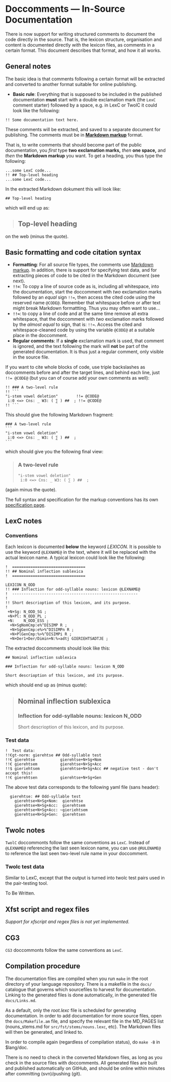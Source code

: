 # Doccomments — In-Source Documentation

There is now support for writing structured comments to document the
code directly in the source. That is, the lexicon structure, organisation and
content is documented directly _with_ the lexicon files, as comments in a certain
format. This document describes that format, and how it all works.

## General notes

The basic idea is that comments following a certain format will be extracted and
converted to another format suitable for online publishing.

- **Basic rule**: Everything that is supposed to be included in the published
  documentation **must** start with a double exclamation mark (the `LexC` comment starter) followed by a space,
  e.g. in LexC or TwolC it could look like the following:

```
!! Some documentation text here.
```

These comments will be extracted, and saved to a separate document for publishing.
The comments must be in **[Markdown markup](https://www.markdownguide.org/cheat-sheet/)** format.

That is, to write comments that should become part of the public documentation, you _first_ type **two exclamation marks,** _then_ **one space,** and _then_ the **Markdown markup** you want. To get a heading, you thus type the following:

```
...some LexC code...
!! ## Top-level heading
...some LexC code...
```

In the extracted Markdown dokument this will look like:

```
## Top-level heading
```

which will end up as:

> ## Top-level heading

on the web (minus the quote).

## Basic formatting and code citation syntax

- **Formatting**: For all source file types, the comments use
  [Markdown markup](https://www.markdownguide.org/cheat-sheet/). In addition, there is
  support for specifying test data, and for extracting pieces of code to be cited in the Markdown document (see next).
- **`!!=`**: To copy a line of source code as is, including all whitespace, into the
  documentation, start the doccomment with _two_ exclamation marks followed by an _equal_ sign `!!=`,
  then access the cited code using the reserved name `@CODE@`. Remember that whitespace before or after
  text might break Markdown formattting. Thus you may often want to use...
- **`!!≈`**: to copy a line of code and at the same time remove all extra whitespace, that the
  doccomment with _two_ exclamation marks followed by the _almost
  equal_ to sign, that is: `!!≈`. Access the cited and whitespace-cleaned code
  by using the variable `@CODE@` at a suitable place in the doccomment.
- **Regular comments**: If a **single** exclamation mark is used, that comment is ignored,
  and the text following the mark will **not** be part of the generated documentation. It is thus
  just a regular comment, only visible in the source file.

If you want to cite whole blocks of code, use triple backslashes as doccomments before and after
the target lines, and behind each line, just `!!= @CODE@` (but you can of course add your own comments as well):

````
!! ### A two-level rule
!! ```
"i-stem vowel deletion"		   !!= @CODE@
 i:0 <=> Cns: _ W3: ( ∑ ) ##  ; !!= @CODE@
!! ```
````

This should give the following Markdown fragment:

````
### A two-level rule
```
"i-stem vowel deletion"
 i:0 <=> Cns: _ W3: ( ∑ ) ##  ;
```
````

which should give you the following final view:

> ### A two-level rule
>
> ```
> "i-stem vowel deletion"
>  i:0 <=> Cns: _ W3: ( ∑ ) ##  ;
> ```

(again minus the quote).

The full syntax and specification for the markup conventions has its own [specification page](In-sourceDocumentationSpecification.html).

## LexC notes

### Conventions

Each lexicon is documented **below** the keyword _LEXICON_. It is possible to use the keyword `@LEXNAME@` in the text, where it will be replaced with the actual lexicon name. A typical lexicon could look like the following:

```
!  ================================
!! ## Nominal inflection sublexica
!  ================================

LEXICON N_ODD
!! ### Inflection for odd-syllable nouns: lexicon @LEXNAME@
!  -------------------------------------------------------
!
!! Short descrioption of this lexicon, and its purpose.
!
 +N+Sg: N_ODD_SG ;
 +N+Pl: N_ODD_PL ;
 +N:    N_ODD_ESS ;
  +N+SgNomCmp:e%^DISIMP R ;
  +N+SgGenCmp:e%>%^DISIMPn R ;
  +N+PlGenCmp:%>%^DISIMPi R ;
  +N+Der1+Der/Dimin+N:%»adtj GIERIEHTSADTJE ;
```

The extracted doccomments should look like this:

```
## Nominal inflection sublexica

### Inflection for odd-syllable nouns: lexicon N_ODD

Short descrioption of this lexicon, and its purpose.
```

which should end up as (minus quote):

> ## Nominal inflection sublexica
>
> ### Inflection for odd-syllable nouns: lexicon N_ODD
>
> Short descrioption of this lexicon, and its purpose.

### Test data

```
!  Test data:
!!€gt-norm: gierehtse ## Odd-syllable test
!!€ gierehtse           gierehtse+N+Sg+Nom
!!€ gierehtsem          gierehtse+N+Sg+Acc
!!$ gieriehtsem         gierehtse+N+Sg+Acc ## negative test - don't accept this!
!!€ gierehtsen          gierehtse+N+Sg+Gen
```

The above test data corresponds to the following yaml file (sans header):

```
  gierehtse: ## Odd-syllable test
    gierehtse+N+Sg+Nom:  gierehtse
    gierehtse+N+Sg+Acc:  gierehtsem
    gierehtse+N+Sg+Acc: ~gieriehtsem
    gierehtse+N+Sg+Gen:  gierehtsen
```

## Twolc notes

`TwolC` doccommonts follow the same conventions as `LexC`. Instead of `@LEXNAME@` referencing the last seen lexicon name, you can use `@RULENAME@` to reference the last seen two-level rule name in your doccomment.

### Twolc test data

Similar to LexC, except that the output is turned into twolc test pairs used in the pair-testing tool.

To Be Written.

## Xfst script and regex files

_Support for xfscript and regex files is not yet implemented._

## CG3

`CG3` doccommonts follow the same conventions as `LexC`.

## Compilation procedure

The documentation files are compiled when you run `make` in the root directory of your language repository. There is a makefile in the `docs/` catalogue that governs which sourcefiles to harvest for documentation. Linking to the generated files is done automatically, in the generated file `docs/Links.md`.

As a default, only the _root.lexc_ file is scheduled for generating documentation. In order to add documentation for more source files, open the `docs/Makefile.am`
file, and specify the relevant file in the MD_PAGES list (nouns_stems.md for
`src/fst/stems/nouns.lexc`, etc). The Markdown files will then be generated, and linked to.

In order to compile again (regardless of compilation status), do `make -B` in $lang/doc.

There is no need to check in the converted Markdown files, as long as you check in the source files with doccomments. All generated files are built and published automatically on GitHub, and should be online within minutes after committing (svn)/pushing (git).
